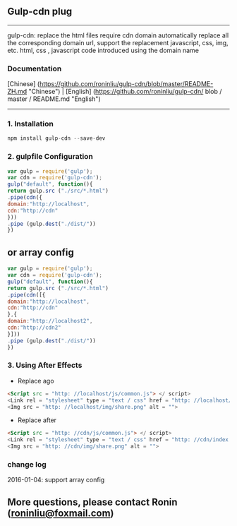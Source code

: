## Gulp-cdn plug

------

gulp-cdn: replace the html files require cdn domain automatically replace all the corresponding domain url, support the replacement javascript, css, img, etc. html, css , javascript code introduced using the domain name

### Documentation
[Chinese] (https://github.com/roninliu/gulp-cdn/blob/master/README-ZH.md "Chinese") | [English] (https://github.com/roninliu/gulp-cdn/ blob / master / README.md "English")


------

### 1. Installation

```Javascript
npm install gulp-cdn --save-dev
```

### 2. gulpfile Configuration

```Javascript
var gulp = require('gulp');
var cdn = require('gulp-cdn');
gulp("default", function(){
return gulp.src ("./src/*.html")
.pipe(cdn({
domain:"http://localhost",
cdn:"http://cdn"
}))
.pipe (gulp.dest("./dist/"))
})
```
or array config
---
```Javascript
var gulp = require('gulp');
var cdn = require('gulp-cdn');
gulp("default", function(){
return gulp.src ("./src/*.html")
.pipe(cdn([{
domain:"http://localhost",
cdn:"http://cdn"
},{
domain:"http://localhost2",
cdn:"http://cdn2"
}]))
.pipe (gulp.dest("./dist/"))
})
```

### 3. Using After Effects
- Replace ago
```Html
<Script src = "http: //localhost/js/common.js"> </ script>
<Link rel = "stylesheet" type = "text / css" href = "http: //localhost/index.css">
<Img src = "http: //localhost/img/share.png" alt = "">
```

- Replace after
```Html
<Script src = "http: //cdn/js/common.js"> </ script>
<Link rel = "stylesheet" type = "text / css" href = "http: //cdn/index.css">
<Img src = "http: //cdn/img/share.png" alt = "">
```


### change log
2016-01-04: support array config 

## More questions, please contact Ronin (roninliu@foxmail.com)